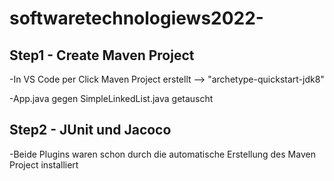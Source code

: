 # softwaretechnologiews2022-

## Step1 - Create Maven Project
-In VS Code per Click Maven Project erstellt --> "archetype-quickstart-jdk8"

-App.java gegen SimpleLinkedList.java getauscht

## Step2 - JUnit und Jacoco
-Beide Plugins waren schon durch die automatische Erstellung des Maven Project installiert